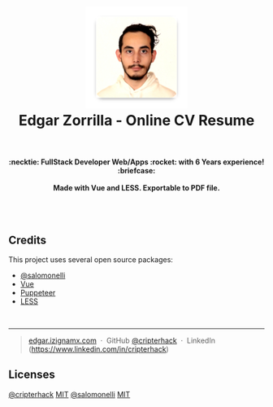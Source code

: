 <h1 align="center">
  <br>
  <a href="https://github.com/salomonelli/edgar-zorrilla-cv">
  <img src="src/assets/ez-cv-perfil.png" alt="Markdownify" width="200"></a>
  <br>
  Edgar Zorrilla - Online CV Resume
  <br>
</h1>
<br>
<h4 align="center">
  :necktie: FullStack Developer Web/Apps :rocket: with 6 Years experience! :briefcase:
  <br><br>
  Made with Vue and LESS.
  Exportable to PDF file.
</h4>

<br>
<br>

## Credits

This project uses several open source packages:

- <a href="https://github.com/salomonelli/best-resume-ever" target="_blank">@salomonelli</a>
- <a href="https://github.com/vuejs/vue" target="_blank">Vue</a>
- <a href="https://github.com/GoogleChrome/puppeteer" target="_blank">Puppeteer</a>
- <a href="https://github.com/less/less.js" target="_blank">LESS</a>

<br>

---

> [edgar.izignamx.com](https://edgar.izignamx.com) &nbsp;&middot;&nbsp;
> GitHub [@cripterhack]() &nbsp;&middot;&nbsp;
> LinkedIn (https://www.linkedin.com/in/cripterhack)

## Licenses

[@cripterhack]() [MIT](https://github.com/CripterHack/edgar-zorrilla-cv/blob/master/LICENSE)
[@salomonelli]() [MIT](https://github.com/salomonelli/best-resume-ever/blob/master/LICENCE.md)
